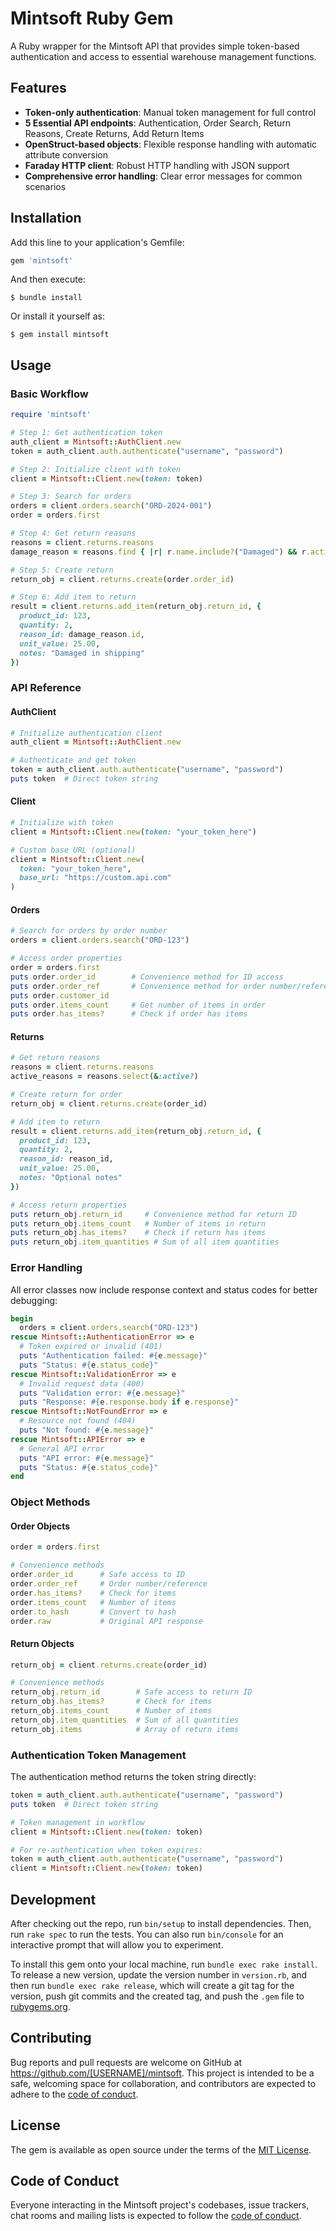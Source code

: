 # Mintsoft Ruby Gem

A Ruby wrapper for the Mintsoft API that provides simple token-based authentication and access to essential warehouse management functions.

## Features

- **Token-only authentication**: Manual token management for full control
- **5 Essential API endpoints**: Authentication, Order Search, Return Reasons, Create Returns, Add Return Items
- **OpenStruct-based objects**: Flexible response handling with automatic attribute conversion
- **Faraday HTTP client**: Robust HTTP handling with JSON support
- **Comprehensive error handling**: Clear error messages for common scenarios

## Installation

Add this line to your application's Gemfile:

```ruby
gem 'mintsoft'
```

And then execute:

    $ bundle install

Or install it yourself as:

    $ gem install mintsoft

## Usage

### Basic Workflow

```ruby
require 'mintsoft'

# Step 1: Get authentication token
auth_client = Mintsoft::AuthClient.new
token = auth_client.auth.authenticate("username", "password")

# Step 2: Initialize client with token
client = Mintsoft::Client.new(token: token)

# Step 3: Search for orders
orders = client.orders.search("ORD-2024-001")
order = orders.first

# Step 4: Get return reasons
reasons = client.returns.reasons
damage_reason = reasons.find { |r| r.name.include?("Damaged") && r.active? }

# Step 5: Create return
return_obj = client.returns.create(order.order_id)

# Step 6: Add item to return
result = client.returns.add_item(return_obj.return_id, {
  product_id: 123,
  quantity: 2,
  reason_id: damage_reason.id,
  unit_value: 25.00,
  notes: "Damaged in shipping"
})
```

### API Reference

#### AuthClient

```ruby
# Initialize authentication client
auth_client = Mintsoft::AuthClient.new

# Authenticate and get token
token = auth_client.auth.authenticate("username", "password")
puts token  # Direct token string
```

#### Client

```ruby
# Initialize with token
client = Mintsoft::Client.new(token: "your_token_here")

# Custom base URL (optional)
client = Mintsoft::Client.new(
  token: "your_token_here",
  base_url: "https://custom.api.com"
)
```

#### Orders

```ruby
# Search for orders by order number
orders = client.orders.search("ORD-123")

# Access order properties
order = orders.first
puts order.order_id        # Convenience method for ID access
puts order.order_ref       # Convenience method for order number/reference
puts order.customer_id
puts order.items_count     # Get number of items in order
puts order.has_items?      # Check if order has items
```

#### Returns

```ruby
# Get return reasons
reasons = client.returns.reasons
active_reasons = reasons.select(&:active?)

# Create return for order
return_obj = client.returns.create(order_id)

# Add item to return
result = client.returns.add_item(return_obj.return_id, {
  product_id: 123,
  quantity: 2,
  reason_id: reason_id,
  unit_value: 25.00,
  notes: "Optional notes"
})

# Access return properties
puts return_obj.return_id     # Convenience method for return ID
puts return_obj.items_count   # Number of items in return
puts return_obj.has_items?    # Check if return has items
puts return_obj.item_quantities # Sum of all item quantities
```

### Error Handling

All error classes now include response context and status codes for better debugging:

```ruby
begin
  orders = client.orders.search("ORD-123")
rescue Mintsoft::AuthenticationError => e
  # Token expired or invalid (401)
  puts "Authentication failed: #{e.message}"
  puts "Status: #{e.status_code}"
rescue Mintsoft::ValidationError => e
  # Invalid request data (400)
  puts "Validation error: #{e.message}"
  puts "Response: #{e.response.body if e.response}"
rescue Mintsoft::NotFoundError => e
  # Resource not found (404)
  puts "Not found: #{e.message}"
rescue Mintsoft::APIError => e
  # General API error
  puts "API error: #{e.message}"
  puts "Status: #{e.status_code}"
end
```

### Object Methods

#### Order Objects

```ruby
order = orders.first

# Convenience methods
order.order_id      # Safe access to ID
order.order_ref     # Order number/reference
order.has_items?    # Check for items
order.items_count   # Number of items
order.to_hash       # Convert to hash
order.raw           # Original API response
```

#### Return Objects

```ruby
return_obj = client.returns.create(order_id)

# Convenience methods  
return_obj.return_id        # Safe access to return ID
return_obj.has_items?       # Check for items
return_obj.items_count      # Number of items
return_obj.item_quantities  # Sum of all quantities
return_obj.items            # Array of return items
```

### Authentication Token Management

The authentication method returns the token string directly:

```ruby
token = auth_client.auth.authenticate("username", "password")
puts token  # Direct token string

# Token management in workflow
client = Mintsoft::Client.new(token: token)

# For re-authentication when token expires:
token = auth_client.auth.authenticate("username", "password") 
client = Mintsoft::Client.new(token: token)
```

## Development

After checking out the repo, run `bin/setup` to install dependencies. Then, run `rake spec` to run the tests. You can also run `bin/console` for an interactive prompt that will allow you to experiment.

To install this gem onto your local machine, run `bundle exec rake install`. To release a new version, update the version number in `version.rb`, and then run `bundle exec rake release`, which will create a git tag for the version, push git commits and the created tag, and push the `.gem` file to [rubygems.org](https://rubygems.org).

## Contributing

Bug reports and pull requests are welcome on GitHub at https://github.com/[USERNAME]/mintsoft. This project is intended to be a safe, welcoming space for collaboration, and contributors are expected to adhere to the [code of conduct](https://github.com/[USERNAME]/mintsoft/blob/main/CODE_OF_CONDUCT.md).

## License

The gem is available as open source under the terms of the [MIT License](https://opensource.org/licenses/MIT).

## Code of Conduct

Everyone interacting in the Mintsoft project's codebases, issue trackers, chat rooms and mailing lists is expected to follow the [code of conduct](https://github.com/[USERNAME]/mintsoft/blob/main/CODE_OF_CONDUCT.md).
